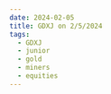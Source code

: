 ```yaml
---
date: 2024-02-05
title: GDXJ on 2/5/2024
tags: 
  - GDXJ
  - junior
  - gold
  - miners
  - equities
---
```

<div class="post">
<snapshot-grid 
    :reports="['2024/02/02/CTA/GDXJ', '2024/02/05/CTA/GDXJ', '2024/02/05/MTP/GDXJ']"
    chart="2024/02/05/Chart/GDXJ"
/>
<p>

</p>
<p>

</p>
</div>